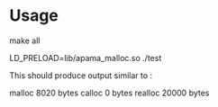 # Usage

make all

LD_PRELOAD=lib/apama_malloc.so ./test

This should produce output similar to :

malloc             8020 bytes
calloc                0 bytes
realloc           20000 bytes